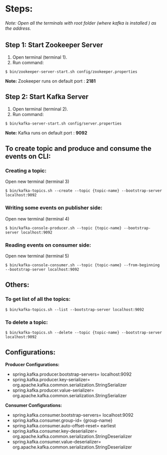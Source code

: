 # Steps:
###### Note: Open all the terminals with root folder (where kafka is installed ) as the address.
## Step 1: Start Zookeeper Server
1. Open terminal (terminal 1).
2. Run command:
```shell
$ bin/zookeeper-server-start.sh config/zookeeper.properties
```
**Note:** Zookeeper runs on default port : **2181**

## Step 2: Start Kafka Server
1. Open terminal (terminal 2).
2. Run command:
```shell
$ bin/kafka-server-start.sh config/server.properties
```
**Note:** Kafka runs on default port : **9092**

## To create topic and produce and consume the events on CLI:
### Creating a topic:
Open new terminal (terminal 3)
```shell
$ bin/kafka-topics.sh --create --topic {topic-name} --bootstrap-server localhost:9092
```
### Writing some events on publisher side:
Open new terminal (terminal 4)
```shell
$ bin/kafka-console-producer.sh --topic {topic-name} --bootstrap-server localhost:9092
```
### Reading events on consumer side:
Open new terminal (terminal 5)
```shell
$ bin/kafka-console-consumer.sh --topic {topic-name} --from-beginning --bootstrap-server localhost:9092
```

## Others:
### To get list of all the topics:
```shell
$ bin/kafka-topics.sh --list --bootstrap-server localhost:9092
```

### To delete a topic:
```shell
$ bin/kafka-topics.sh --delete --topic {topic-name} --bootstrap-server localhost:9092
```


## Configurations:
**Producer Configurations:**
* spring.kafka.producer.bootstrap-servers= localhost:9092
* spring.kafka.producer.key-serializer= org.apache.kafka.common.serialization.StringSerializer
* spring.kafka.producer.value-serializer= org.apache.kafka.common.serialization.StringSerializer

**Consumer Configurations:**
* spring.kafka.consumer.bootstrap-servers= localhost:9092
* spring.kafka.consumer.group-id= {group-name}
* spring.kafka.consumer.auto-offset-reset= earliest
* spring.kafka.consumer.key-deserializer= org.apache.kafka.common.serialization.StringDeserializer
* spring.kafka.consumer.value-deserializer= org.apache.kafka.common.serialization.StringDeserializer